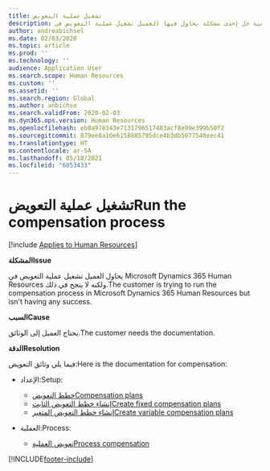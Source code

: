 ```yaml
---
title: تشغيل عملية التعويض
description: يتناول هذا المقال كيفية حل إحدى مشكلة يحاول فيها العميل تشغيل عملية التعويض في Microsoft Dynamics 365 Human Resources ولكنه لا ينجح في ذلك.
author: andreabichsel
ms.date: 02/03/2020
ms.topic: article
ms.prod: ''
ms.technology: ''
audience: Application User
ms.search.scope: Human Resources
ms.custom: ''
ms.assetid: ''
ms.search.region: Global
ms.author: anbichse
ms.search.validFrom: 2020-02-03
ms.dyn365.ops.version: Human Resources
ms.openlocfilehash: eb8a978343e7131796517483acf8e99e399b50f2
ms.sourcegitcommit: 879ee8a10e6158885795dce4b3db5077540eec41
ms.translationtype: HT
ms.contentlocale: ar-SA
ms.lasthandoff: 05/18/2021
ms.locfileid: "6053433"
---
```

# <a name="run-the-compensation-process"></a><span data-ttu-id="9095b-103">تشغيل عملية التعويض</span><span class="sxs-lookup"><span data-stu-id="9095b-103">Run the compensation process</span></span>

[!include [Applies to Human Resources](../includes/applies-to-hr.md)]

<span data-ttu-id="9095b-104">**المشكلة**</span><span class="sxs-lookup"><span data-stu-id="9095b-104">**Issue**</span></span>

<span data-ttu-id="9095b-105">يحاول العميل تشغيل عملية التعويض في Microsoft Dynamics 365 Human Resources ولكنه لا ينجح في ذلك.</span><span class="sxs-lookup"><span data-stu-id="9095b-105">The customer is trying to run the compensation process in Microsoft Dynamics 365 Human Resources but isn't having any success.</span></span>

<span data-ttu-id="9095b-106">**السبب**</span><span class="sxs-lookup"><span data-stu-id="9095b-106">**Cause**</span></span>

<span data-ttu-id="9095b-107">يحتاج العميل إلى الوثائق.</span><span class="sxs-lookup"><span data-stu-id="9095b-107">The customer needs the documentation.</span></span>

<span data-ttu-id="9095b-108">**‏‏الدقة**</span><span class="sxs-lookup"><span data-stu-id="9095b-108">**Resolution**</span></span>

<span data-ttu-id="9095b-109">فيما يلي وثائق التعويض:</span><span class="sxs-lookup"><span data-stu-id="9095b-109">Here is the documentation for compensation:</span></span>

- <span data-ttu-id="9095b-110">الإعداد:</span><span class="sxs-lookup"><span data-stu-id="9095b-110">Setup:</span></span>

    - [<span data-ttu-id="9095b-111">خطط التعويض</span><span class="sxs-lookup"><span data-stu-id="9095b-111">Compensation plans</span></span>](/dynamics365/unified-operations/talent/compensation-plans)
    - [<span data-ttu-id="9095b-112">إنشاء خطط التعويض الثابت</span><span class="sxs-lookup"><span data-stu-id="9095b-112">Create fixed compensation plans</span></span>](/dynamics365/unified-operations/talent/create-fixed-compensation-plans)
    - [<span data-ttu-id="9095b-113">إنشاء خطط التعويض المتغير</span><span class="sxs-lookup"><span data-stu-id="9095b-113">Create variable compensation plans</span></span>](/dynamics365/unified-operations/talent/create-variable-compensation-plans)

- <span data-ttu-id="9095b-114">العملية:</span><span class="sxs-lookup"><span data-stu-id="9095b-114">Process:</span></span>

    - [<span data-ttu-id="9095b-115">تعويض العملية</span><span class="sxs-lookup"><span data-stu-id="9095b-115">Process compensation</span></span>](/dynamics365/unified-operations/talent/process-compensation)


[!INCLUDE[footer-include](../includes/footer-banner.md)]